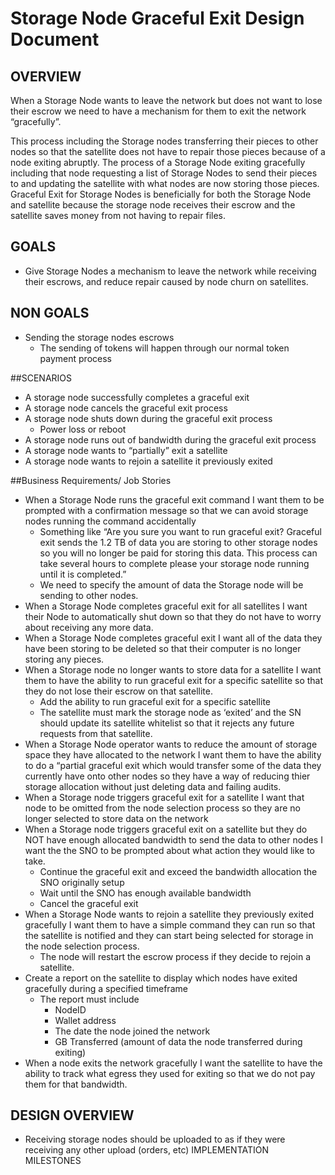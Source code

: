 # Storage Node Graceful Exit Design Document


## OVERVIEW

When a Storage Node wants to leave the network but does not want to lose their escrow we need to have a mechanism for them to exit the network “gracefully”.

This process including the Storage nodes transferring their pieces to other nodes so that the satellite does not have to repair those pieces because of a node exiting abruptly. The process of a Storage Node exiting gracefully including that node requesting a list of Storage Nodes to send their pieces to and updating the satellite with what nodes are now storing those pieces. Graceful Exit for Storage Nodes is beneficially for both the Storage Node and satellite because the storage node receives their escrow and the satellite saves money from not having to repair files.


## GOALS

- Give Storage Nodes a mechanism to leave the network while receiving their escrows, and reduce repair caused by node churn on satellites. 


## NON GOALS
- Sending the storage nodes escrows
	- The sending of tokens will happen through our normal token payment process


##SCENARIOS

- A storage node successfully completes a graceful exit
- A storage node cancels the graceful exit process
- A storage node shuts down during the graceful exit process
	- Power loss or reboot 
- A storage node runs out of bandwidth during the graceful exit process
- A storage node wants to “partially” exit a satellite
- A storage node wants to rejoin a satellite it previously exited


##Business Requirements/ Job Stories

- When a Storage Node runs the graceful exit command I want them to be prompted with a confirmation message so that we can avoid storage nodes running the command accidentally
	- Something like “Are you sure you want to run graceful exit? Graceful exit sends the 1.2 TB of data you are storing to other storage nodes so you will no longer be paid for storing this data. This process can take several hours to complete please your storage node running until it is completed.”
	- We need to specify the amount of data the Storage node will be sending to other nodes. 
- When a Storage Node completes graceful exit for all satellites I want their Node to automatically shut down so that they do not have to worry about receiving any more data.
- When a Storage Node completes graceful exit I want all of the data they have been storing to be deleted so that their computer is no longer storing any pieces. 
- When a Storage node no longer wants to store data for a satellite I want them to have the ability to run graceful exit for a specific satellite so that they do not lose their escrow on that satellite. 
	- Add the ability to run graceful exit for a specific satellite
	- The satellite must mark the storage node as ‘exited’ and the SN should update its satellite whitelist so that it rejects any future requests from that satellite.
- When a Storage Node operator wants to reduce the amount of storage space they have allocated to the network I want them to have the ability to do a “partial graceful exit which would transfer some of the data they currently have onto other nodes so they have a way of reducing thier storage allocation without just deleting data and failing audits. 
- When a Storage node triggers graceful exit for a satellite I want that node to be omitted from the node selection process so they are no longer selected to store data on the network
- When a Storage node triggers graceful exit on a satellite but they do NOT have enough allocated bandwidth to send the data to other nodes I want the the SNO to be prompted about what action they would like to take. 
	- Continue the graceful exit and exceed the bandwidth allocation the SNO originally setup
	- Wait until the SNO has enough available bandwidth
	- Cancel the graceful exit 
- When a Storage Node wants to rejoin a satellite they previously exited gracefully I want them to have a simple command they can run so that the satellite is notified and they can start being selected for storage in the node selection process.
	- The node will restart the escrow process if they decide to rejoin a satellite. 
- Create a report on the satellite to display which nodes have exited gracefully during a specified timeframe
	- The report must include
		- NodeID
		- Wallet address
		- The date the node joined the network
		- GB Transferred (amount of data the node transferred during exiting)
- When a node exits the network gracefully I want the satellite to have the ability to track what egress they used for exiting so that we do not pay them for that bandwidth. 


## DESIGN OVERVIEW

- Receiving storage nodes should be uploaded to as if they were receiving any other upload (orders, etc)
IMPLEMENTATION MILESTONES
